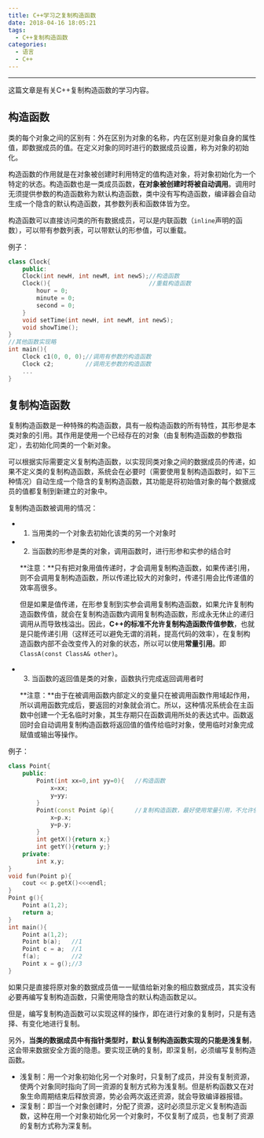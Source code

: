 ```yaml
---
title: C++学习之复制构造函数
date: 2018-04-16 18:05:21
tags:
  - C++复制构造函数
categories: 
  - 语言
  - C++
---
```


-----

这篇文章是有关C++复制构造函数的学习内容。

<!---more-->

## 构造函数

类的每个对象之间的区别有：外在区别为对象的名称，内在区别是对象自身的属性值，即数据成员的值。在定义对象的同时进行的数据成员设置，称为对象的初始化。

构造函数的作用就是在对象被创建时利用特定的值构造对象，将对象初始化为一个特定的状态。构造函数也是一类成员函数，**在对象被创建时将被自动调用**。调用时无须提供参数的构造函数称为默认构造函数，类中没有写构造函数，编译器会自动生成一个隐含的默认构造函数，其参数列表和函数体皆为空。

构造函数可以直接访问类的所有数据成员，可以是内联函数（`inline`声明的函数），可以带有参数列表，可以带默认的形参值，可以重载。

例子：

~~~c++
class Clock{
    public:
    Clock(int newH, int newM, int newS);//构造函数
    Clock(){							//重载构造函数
        hour = 0;
        minute = 0;
        second = 0;
    }
    void setTime(int newH, int newM, int newS);
    void showTime();
}
//其他函数实现略
int main(){
    Clock c1(0, 0, 0);//调用有参数的构造函数
    Clock c2;		  //调用无参数的构造函数
    ...
}
~~~

## 复制构造函数

复制构造函数是一种特殊的构造函数，具有一般构造函数的所有特性，其形参是本类对象的引用。其作用是使用一个已经存在的对象（由复制构造函数的参数指定），去初始化同类的一个新对象。

可以根据实际需要定义复制构造函数，以实现同类对象之间的数据成员的传递，如果不定义类的复制构造函数，系统会在必要时（需要使用复制构造函数时，如下三种情况）自动生成一个隐含的复制构造函数，其功能是将初始值对象的每个数据成员的值都复制到新建立的对象中。

复制构造函数被调用的情况：

- 1. 当用类的一个对象去初始化该类的另一个对象时

- 2. 当函数的形参是类的对象，调用函数时，进行形参和实参的结合时

  **注意：**只有把对象用值传递时，才会调用复制构造函数，如果传递引用，则不会调用复制构造函数，所以传递比较大的对象时，传递引用会比传递值的效率高很多。

  但是如果是值传递，在形参复制到实参会调用复制构造函数，如果允许复制构造函数传值，就会在复制构造函数内调用复制构造函数，形成永无休止的递归调用从而导致栈溢出。因此，**C++的标准不允许复制构造函数传值参数**，也就是只能传递引用（这样还可以避免无谓的消耗，提高代码的效率），在复制构造函数内部不会改变传入的对象的状态，所以可以使用**常量引用**。即`ClassA(const ClassA& other)`。


- 3. 当函数的返回值是类的对象，函数执行完成返回调用者时

  **注意：**由于在被调用函数内部定义的变量只在被调用函数作用域起作用，所以调用函数完成后，要返回的对象就会消亡。所以，这种情况系统会在主函数中创建一个无名临时对象，其生存期只在函数调用所处的表达式中。函数返回时会自动调用复制构造函数将返回值的值传给临时对象，使用临时对象完成赋值或输出等操作。

例子：

~~~c++
class Point{
    public:
        Point(int xx=0,int yy=0){	//构造函数
            x=xx;
            y=yy;
        }
        Point(const Point &p){		//复制构造函数，最好使用常量引用，不允许使用值传递的形式Point(Point p)
            x=p.x;
            y=p.y;
        }
        int getX(){return x;}
        int getY(){return y;}
    private:
   	 	int x,y;    
}
void fun(Point p){
    cout << p.getX()<<<endl;
}
Point g(){
    Point a(1,2);
    return a;
}
int main(){
    Point a(1,2);
    Point b(a);   //1
    Point c = a;  //1
    f(a);		  //2
    Point x = g();//3
}
~~~

如果只是直接将原对象的数据成员值一一赋值给新对象的相应数据成员，其实没有必要再编写复制构造函数，只需使用隐含的默认构造函数足以。

但是，编写复制构造函数可以实现这样的操作，即在进行对象的复制时，只是有选择、有变化地进行复制。

另外，**当类的数据成员中有指针类型时，默认复制构造函数实现的只能是浅复制**，这会带来数据安全方面的隐患。要实现正确的复制，即深复制，必须编写复制构造函数。

- 浅复制：用一个对象初始化另一个对象时，只复制了成员，并没有复制资源，使两个对象同时指向了同一资源的复制方式称为浅复制。但是析构函数又在对象生命周期结束后释放资源，势必会两次返还资源，就会导致编译器报错。
- 深复制：即当一个对象创建时，分配了资源，这时必须显示定义复制构造函数，这种在用一个对象初始化另一个对象时，不仅复制了成员，也复制了资源的复制方式称为深复制。

